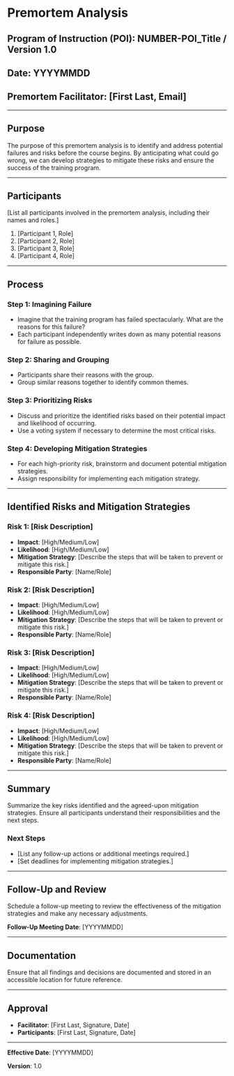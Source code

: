 # Premortem Analysis

## Program of Instruction (POI): **NUMBER-POI_Title / Version 1.0**

## Date: **YYYYMMDD**

## Premortem Facilitator: [First Last, Email]

---

## Purpose
The purpose of this premortem analysis is to identify and address potential failures and risks before the course begins. By anticipating what could go wrong, we can develop strategies to mitigate these risks and ensure the success of the training program.

---

## Participants
[List all participants involved in the premortem analysis, including their names and roles.]

1. [Participant 1, Role]
2. [Participant 2, Role]
3. [Participant 3, Role]
4. [Participant 4, Role]

---

## Process
### Step 1: Imagining Failure
- Imagine that the training program has failed spectacularly. What are the reasons for this failure?
- Each participant independently writes down as many potential reasons for failure as possible.

### Step 2: Sharing and Grouping
- Participants share their reasons with the group.
- Group similar reasons together to identify common themes.

### Step 3: Prioritizing Risks
- Discuss and prioritize the identified risks based on their potential impact and likelihood of occurring.
- Use a voting system if necessary to determine the most critical risks.

### Step 4: Developing Mitigation Strategies
- For each high-priority risk, brainstorm and document potential mitigation strategies.
- Assign responsibility for implementing each mitigation strategy.

---

## Identified Risks and Mitigation Strategies

### Risk 1: [Risk Description]
- **Impact**: [High/Medium/Low]
- **Likelihood**: [High/Medium/Low]
- **Mitigation Strategy**: [Describe the steps that will be taken to prevent or mitigate this risk.]
- **Responsible Party**: [Name/Role]

### Risk 2: [Risk Description]
- **Impact**: [High/Medium/Low]
- **Likelihood**: [High/Medium/Low]
- **Mitigation Strategy**: [Describe the steps that will be taken to prevent or mitigate this risk.]
- **Responsible Party**: [Name/Role]

### Risk 3: [Risk Description]
- **Impact**: [High/Medium/Low]
- **Likelihood**: [High/Medium/Low]
- **Mitigation Strategy**: [Describe the steps that will be taken to prevent or mitigate this risk.]
- **Responsible Party**: [Name/Role]

### Risk 4: [Risk Description]
- **Impact**: [High/Medium/Low]
- **Likelihood**: [High/Medium/Low]
- **Mitigation Strategy**: [Describe the steps that will be taken to prevent or mitigate this risk.]
- **Responsible Party**: [Name/Role]

---

## Summary
Summarize the key risks identified and the agreed-upon mitigation strategies. Ensure all participants understand their responsibilities and the next steps.

### Next Steps
- [List any follow-up actions or additional meetings required.]
- [Set deadlines for implementing mitigation strategies.]

---

## Follow-Up and Review
Schedule a follow-up meeting to review the effectiveness of the mitigation strategies and make any necessary adjustments.

**Follow-Up Meeting Date**: [YYYYMMDD]

---

## Documentation
Ensure that all findings and decisions are documented and stored in an accessible location for future reference.

---

## Approval
- **Facilitator**: [First Last, Signature, Date]
- **Participants**: [First Last, Signature, Date]

---

**Effective Date**: [YYYYMMDD]

**Version**: 1.0
